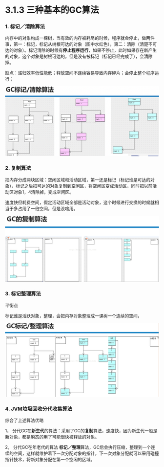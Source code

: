# 3.1.3 三种基本的GC算法

### **1.  标记／清除算法**

内存中的对象构成一棵树，当有效的内存被耗尽的时候，程序就会停止，做两件事，第一：标记，标记从树根可达的对象（图中水红色），第二：清除（清楚不可达的对象）。标记清除的时候有**停止程序运行**，如果不停止，此时如果存在新产生的对象，这个对象是树根可达的，但是没有被标记（标记已经完成了），会清除掉。

缺点：递归效率低性能低；释放空间不连续容易导致内存碎片；会停止整个程序运行；

![&#x6807;&#x8BB0;&#xFF0F;&#x6E05;&#x9664;&#x7B97;&#x6CD5;](../../../.gitbook/assets/image%20%2835%29.png)

### **2.  复制算法**

把内存分成两块区域：空闲区域和活动区域，第一还是标记（标记谁是可达的对象），标记之后把可达的对象复制到空闲区，将空闲区变成活动区，同时把以前活动区对象1，4清除掉，变成空闲区。

速度快但耗费空间，假定活动区域全部是活动对象，这个时候进行交换的时候就相当于多占用了一倍空间，但是没啥用。

![&#x590D;&#x5236;&#x7B97;&#x6CD5;](../../../.gitbook/assets/image%20%2852%29.png)

### **3.  标记整理算法**

平衡点

标记谁是活跃对象，整理，会把内存对象整理成一课树一个连续的空间，

![](../../../.gitbook/assets/image%20%2876%29.png)

### **4. JVM垃圾回收分代收集算法**

综合了上述算法优略

1， 分代GC在**新生代**的算法：采用了GC的**复制**算法，速度快，因为新生代一般是新对象，都是瞬态的用了可能很快被释放的对象。

2， 分代GC在年老代的算法 **标记／整理**算法，GC后会执行压缩，整理到一个连续的空间，这样就维护着下一次分配对象的指针，下一次对象分配就可以采用碰撞指针技术，将新对象分配在第一个空闲的区域。

